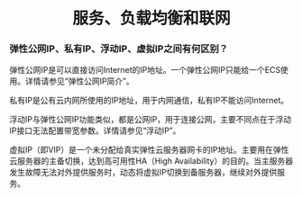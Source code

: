 # <center>**服务、负载均衡和联网**</center>
<article align="left" padding="0 12px">

### 弹性公网IP、私有IP、浮动IP、虚拟IP之间有何区别？

弹性公网IP是可以直接访问Internet的IP地址。一个弹性公网IP只能给一个ECS使用。详情请参见“弹性公网IP简介”。

私有IP是公有云内网所使用的IP地址，用于内网通信，私有IP不能访问Internet。

浮动IP与弹性公网IP功能类似，都是公网IP，用于连接公网，主要不同点在于浮动IP接口无法配置带宽参数。详情请参见“浮动IP”。

虚拟IP（即VIP）是一个未分配给真实弹性云服务器网卡的IP地址。主要用在弹性云服务器的主备切换，达到高可用性HA（High Availability）的目的。当主服务器发生故障无法对外提供服务时，动态将虚拟IP切换到备服务器，继续对外提供服务。



</article>